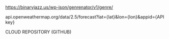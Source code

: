 <!-- The Genrenator API Use -->
https://binaryjazz.us/wp-json/genrenator/v1/genre/

<!-- Weather API -->
api.openweathermap.org/data/2.5/forecast?lat={lat}&lon={lon}&appid={API key}




CLOUD REPOSITORY (GITHUB)